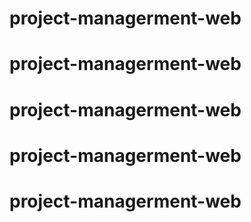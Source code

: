 # project-managerment-web
# project-managerment-web
# project-managerment-web
# project-managerment-web
# project-managerment-web
